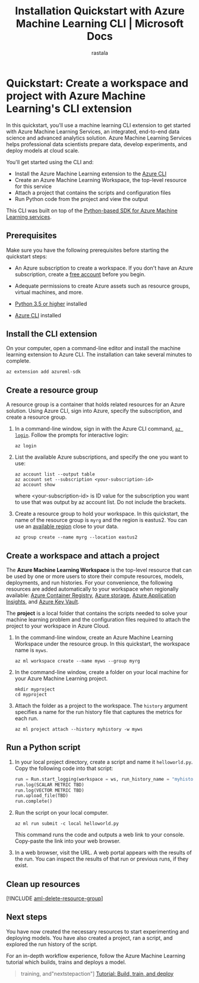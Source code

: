 ﻿---
title: Installation Quickstart with Azure Machine Learning CLI | Microsoft Docs
description: In this quickstart, you will learn how to get started with Azure Machine Learning Services using the Azure Machine Learning CLI extension.
ms.service: machine-learning
ms.component: core
ms.topic: quickstart
ms.reviewer: jmartens
author: rastala
ms.author: roastala
ms.date: 7/27/2018
---

# Quickstart: Create a workspace and project with Azure Machine Learning's CLI extension

In this quickstart, you'll use a machine learning CLI extension to get started with Azure Machine Learning Services, an integrated, end-to-end data science and advanced analytics solution. Azure Machine Learning Services helps professional data scientists prepare data, develop experiments, and deploy models at cloud scale.

You'll get started using the CLI and:
+ Install the Azure Machine Learning extension to the [Azure CLI](https://docs.microsoft.com/cli/azure/install-azure-cli?view=azure-cli-latest)
+ Create an Azure Machine Learning Workspace, the top-level resource for this service
+ Attach a project that contains the scripts and configuration files
+ Run Python code from the project and view the output

This CLI was built on top of the [Python-based SDK for Azure Machine Learning services](reference-azure-machine-learning-sdk.md).

## Prerequisites

Make sure you have the following prerequisites before starting the quickstart steps:

+ An Azure subscription to create a workspace. If you don't have an Azure subscription, create a [free account](https://azure.microsoft.com/free/?WT.mc_id=A261C142F) before you begin.

+ Adequate permissions to create Azure assets such as resource groups, virtual machines, and more.

+ [Python 3.5 or higher](https://www.python.org/) installed

+ [Azure CLI](https://docs.microsoft.com/cli/azure/install-azure-cli?view=azure-cli-latest) installed

## Install the CLI extension

On your computer, open a command-line editor and install the machine learning extension to Azure CLI.  The installation can take several minutes to complete.

```azurecli
az extension add azureml-sdk
```

## Create a resource group

A resource group is a container that holds related resources for an Azure solution. Using Azure CLI, sign into Azure, specify the subscription, and create a resource group.

1. In a command-line window, sign in with the Azure CLI command, [`az login`](https://docs.microsoft.com/cli/azure/reference-index?view=azure-cli-latest#az-login). Follow the prompts for interactive login:
    
    ```azurecli
    az login
    ```

1. List the available Azure subscriptions, and specify the one you want to use: 
   ```azurecli
   az account list --output table
   az account set --subscription <your-subscription-id>
   az account show
   ```
   where \<your-subscription-id\> is ID value for the subscription you want to use that was output by az account list. Do not include the brackets.

1. Create a resource group to hold your workspace. In this quickstart, the name of the resource group is `myrg` and the region is eastus2. You can use an [available region](https://azure.microsoft.com/global-infrastructure/services/) close to your data. 

    ```azurecli
    az group create --name myrg --location eastus2
    ```

## Create a workspace and attach a project

The **Azure Machine Learning Workspace** is the top-level resource that can be used by one or more users to store their compute resources, models, deployments, and run histories. For your convenience, the following resources are added automatically to your workspace when regionally available: [Azure Container Registry](https://docs.microsoft.com/azure/container-registry/), [Azure storage](https://docs.microsoft.com/azure/storage/), [Azure Application Insights](https://docs.microsoft.com/en-us/azure/application-insights/), and [Azure Key Vault](https://docs.microsoft.com/azure/key-vault/).

The **project** is a local folder that contains the scripts needed to solve your machine learning problem and the configuration files  required to attach the project to your workspace in Azure Cloud.

1. In the command-line window, create an Azure Machine Learning Workspace under the resource group. In this quickstart, the workspace name is `myws`.
   ```
   az ml workspace create --name myws --group myrg
   ```

2. In the command-line window, create a folder on your local machine for your Azure Machine Learning project. 
   ```
   mkdir myproject
   cd myproject
   ```

2. Attach the folder as a project to the workspace. The `history` argument specifies a name for the run history file that captures the metrics for each run.  

    ```azurecli
    az ml project attach --history myhistory -w myws
    ```

## Run a Python script

1. In your local project directory, create a script and name it `helloworld.py`. Copy the following code into that script:
   ```python
   run = Run.start_logging(workspace = ws, run_history_name = "myhistory")
   run.log(SCALAR METRIC TBD)
   run.log(VECTOR METRIC TBD)
   run.upload_file(TBD)
   run.complete()
   ```

1. Run the script on your local computer.

   ```azurecli
   az ml run submit -c local helloworld.py
   ```

   This command runs the code and outputs a web link to your console. Copy-paste the link into your web browser.

1. In a web browser, visit the URL. A web portal appears with the results of the run. You can inspect the results of that run or previous runs, if they exist.

## Clean up resources 

[!INCLUDE [aml-delete-resource-group](../../../includes/aml-delete-resource-group.md)]

## Next steps
You have now created the necessary resources to start experimenting and deploying models. You have also created a project, ran a script, and explored the run history of the script.

For an in-depth workflow experience, follow the Azure Machine Learning tutorial which builds, trains and deploys a model. 

> training, and"nextstepaction"]
> [Tutorial: Build, train, and deploy](tutorial-build-train-deploy-with-azure-machine-learning.md)